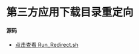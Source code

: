 # 第三方应用下载目录重定向

#### 源码
- [点击查看 Run_Redirect.sh](https://gitee.com/Petit-Abba/Third-Party-Redirect/raw/master/Run_Redirect.sh)